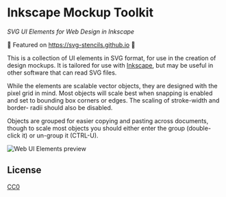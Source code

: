 Inkscape Mockup Toolkit
===============================================================================

*SVG UI Elements for Web Design in Inkscape*

🌻 Featured on https://svg-stencils.github.io 🌻

This is a collection of UI elements in SVG format, for use in the creation of 
design mockups. It is tailored for use with [Inkscape][1], but may be useful in
other software that can read SVG files.

While the elements are scalable vector objects, they are designed with the 
pixel grid in mind. Most objects will scale best when snapping is enabled and 
set to bounding box corners or edges. The scaling of stroke-width and border-
radii should also be disabled.

Objects are grouped for easier copying and pasting across documents, though to
scale most objects you should either enter the group (double-click it) or 
un-group it (CTRL-U).

![Web UI Elements preview](web_ui_preview.png)

[1]: http://inkscape.org/

## License

[CC0](http://creativecommons.org/publicdomain/zero/1.0/)
